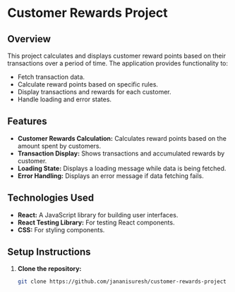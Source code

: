 # Customer Rewards Project

## Overview

This project calculates and displays customer reward points based on their transactions over a period of time. The application provides functionality to:

- Fetch transaction data.
- Calculate reward points based on specific rules.
- Display transactions and rewards for each customer.
- Handle loading and error states.

## Features

- **Customer Rewards Calculation:** Calculates reward points based on the amount spent by customers.
- **Transaction Display:** Shows transactions and accumulated rewards by customer.
- **Loading State:** Displays a loading message while data is being fetched.
- **Error Handling:** Displays an error message if data fetching fails.

## Technologies Used

- **React:** A JavaScript library for building user interfaces.
- **React Testing Library:** For testing React components.
- **CSS:** For styling components.

## Setup Instructions

1. **Clone the repository:**

   ```bash
   git clone https://github.com/jananisuresh/customer-rewards-project
